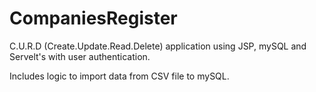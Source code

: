 # CompaniesRegister

C.U.R.D (Create.Update.Read.Delete) application using JSP, mySQL and Servelt's with user authentication.

Includes logic to import data from CSV file to mySQL.